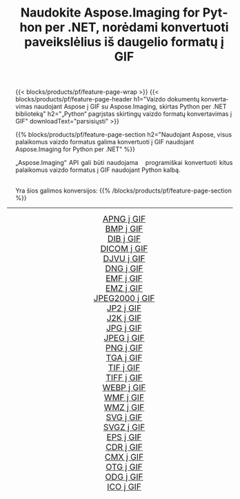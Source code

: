 ﻿---
title: Naudokite Aspose.Imaging for Python per .NET, norėdami konvertuoti paveikslėlius iš daugelio formatų į GIF 
weight: 3920
url: /lt/python-net/conversion/to/gif/ 
lang: lt
langdirlevel: 2
locales: zh-hans,ja,it,ru,de,es,fr,nl,id,lt,pl,pt,vi,tr,ko,zh-hant,ar,hi,th,sv,cs,uk,he
description: Galite naudoti Aspose.Imaging for Python per .NET biblioteką, norėdami konvertuoti iš įvairių formatų į GIF
---

{{< blocks/products/pf/feature-page-wrap >}}
{{< blocks/products/pf/feature-page-header h1="Vaizdo dokumentų konvertavimas naudojant Aspose į GIF su Aspose.Imaging, skirtas Python per .NET biblioteką" h2="„Python“ pagrįstas skirtingų vaizdo formatų konvertavimas į GIF" downloadText="parsisiųsti" >}}


{{% blocks/products/pf/feature-page-section  h2="Naudojant Aspose, visus palaikomus vaizdo formatus galima konvertuoti į GIF naudojant Aspose.Imaging for Python per .NET" %}}
<p align=justify>„Aspose.Imaging“ API gali būti naudojama   programiškai konvertuoti kitus palaikomus vaizdo formatus į GIF naudojant Python kalbą.</p>
<br/>
Yra šios galimos konversijos:
{{% /blocks/products/pf/feature-page-section %}}
<div class="container-fluid productfamilypage bg-gray">
    <div class="convertypes bg-gray agp-content section">
        <div class="container">
		<hr style="margin-left:-20px;"/>
		<div class="row other-converters" style="gap: 10px;font-size: 19px;text-align:center;">
		    <div class='col-md-2 other-converter remove-lp remove-rp'><a href="/imaging/lt/python-net/conversion/apng-to-gif/" style="padding:15px;">APNG į GIF</a></div>
<div class='col-md-2 other-converter remove-lp remove-rp'><a href="/imaging/lt/python-net/conversion/bmp-to-gif/" style="padding:15px;">BMP į GIF</a></div>
<div class='col-md-2 other-converter remove-lp remove-rp'><a href="/imaging/lt/python-net/conversion/dib-to-gif/" style="padding:15px;">DIB į GIF</a></div>
<div class='col-md-2 other-converter remove-lp remove-rp'><a href="/imaging/lt/python-net/conversion/dicom-to-gif/" style="padding:15px;">DICOM į GIF</a></div>
<div class='col-md-2 other-converter remove-lp remove-rp'><a href="/imaging/lt/python-net/conversion/djvu-to-gif/" style="padding:15px;">DJVU į GIF</a></div>
<div class='col-md-2 other-converter remove-lp remove-rp'><a href="/imaging/lt/python-net/conversion/dng-to-gif/" style="padding:15px;">DNG į GIF</a></div>
<div class='col-md-2 other-converter remove-lp remove-rp'><a href="/imaging/lt/python-net/conversion/emf-to-gif/" style="padding:15px;">EMF į GIF</a></div>
<div class='col-md-2 other-converter remove-lp remove-rp'><a href="/imaging/lt/python-net/conversion/emz-to-gif/" style="padding:15px;">EMZ į GIF</a></div>
<div class='col-md-2 other-converter remove-lp remove-rp'><a href="/imaging/lt/python-net/conversion/jpeg2000-to-gif/" style="padding:15px;">JPEG2000 į GIF</a></div>
<div class='col-md-2 other-converter remove-lp remove-rp'><a href="/imaging/lt/python-net/conversion/jp2-to-gif/" style="padding:15px;">JP2 į GIF</a></div>
<div class='col-md-2 other-converter remove-lp remove-rp'><a href="/imaging/lt/python-net/conversion/j2k-to-gif/" style="padding:15px;">J2K į GIF</a></div>
<div class='col-md-2 other-converter remove-lp remove-rp'><a href="/imaging/lt/python-net/conversion/jpg-to-gif/" style="padding:15px;">JPG į GIF</a></div>
<div class='col-md-2 other-converter remove-lp remove-rp'><a href="/imaging/lt/python-net/conversion/jpeg-to-gif/" style="padding:15px;">JPEG į GIF</a></div>
<div class='col-md-2 other-converter remove-lp remove-rp'><a href="/imaging/lt/python-net/conversion/png-to-gif/" style="padding:15px;">PNG į GIF</a></div>
<div class='col-md-2 other-converter remove-lp remove-rp'><a href="/imaging/lt/python-net/conversion/tga-to-gif/" style="padding:15px;">TGA į GIF</a></div>
<div class='col-md-2 other-converter remove-lp remove-rp'><a href="/imaging/lt/python-net/conversion/tif-to-gif/" style="padding:15px;">TIF į GIF</a></div>
<div class='col-md-2 other-converter remove-lp remove-rp'><a href="/imaging/lt/python-net/conversion/tiff-to-gif/" style="padding:15px;">TIFF į GIF</a></div>
<div class='col-md-2 other-converter remove-lp remove-rp'><a href="/imaging/lt/python-net/conversion/webp-to-gif/" style="padding:15px;">WEBP į GIF</a></div>
<div class='col-md-2 other-converter remove-lp remove-rp'><a href="/imaging/lt/python-net/conversion/wmf-to-gif/" style="padding:15px;">WMF į GIF</a></div>
<div class='col-md-2 other-converter remove-lp remove-rp'><a href="/imaging/lt/python-net/conversion/wmz-to-gif/" style="padding:15px;">WMZ į GIF</a></div>
<div class='col-md-2 other-converter remove-lp remove-rp'><a href="/imaging/lt/python-net/conversion/svg-to-gif/" style="padding:15px;">SVG į GIF</a></div>
<div class='col-md-2 other-converter remove-lp remove-rp'><a href="/imaging/lt/python-net/conversion/svgz-to-gif/" style="padding:15px;">SVGZ į GIF</a></div>
<div class='col-md-2 other-converter remove-lp remove-rp'><a href="/imaging/lt/python-net/conversion/eps-to-gif/" style="padding:15px;">EPS į GIF</a></div>
<div class='col-md-2 other-converter remove-lp remove-rp'><a href="/imaging/lt/python-net/conversion/cdr-to-gif/" style="padding:15px;">CDR į GIF</a></div>
<div class='col-md-2 other-converter remove-lp remove-rp'><a href="/imaging/lt/python-net/conversion/cmx-to-gif/" style="padding:15px;">CMX į GIF</a></div>
<div class='col-md-2 other-converter remove-lp remove-rp'><a href="/imaging/lt/python-net/conversion/otg-to-gif/" style="padding:15px;">OTG į GIF</a></div>
<div class='col-md-2 other-converter remove-lp remove-rp'><a href="/imaging/lt/python-net/conversion/odg-to-gif/" style="padding:15px;">ODG į GIF</a></div>
<div class='col-md-2 other-converter remove-lp remove-rp'><a href="/imaging/lt/python-net/conversion/ico-to-gif/" style="padding:15px;">ICO į GIF</a></div>
                </div>
        </div>
    </div>
</div>
<br/>

